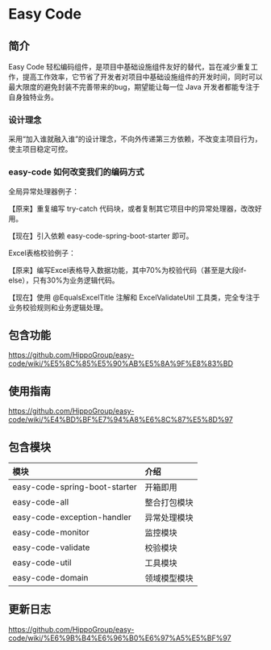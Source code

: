 # Easy Code

## 简介

Easy Code 轻松编码组件，是项目中基础设施组件友好的替代，旨在减少重复工作，提高工作效率，它节省了开发者对项目中基础设施组件的开发时间，同时可以最大限度的避免封装不完善带来的bug，期望能让每一位 Java
开发者都能专注于自身独特业务。

### 设计理念

采用“加入谁就融入谁”的设计理念，不向外传递第三方依赖，不改变主项目行为，使主项目稳定可控。

### easy-code 如何改变我们的编码方式

全局异常处理器例子：

【原来】重复编写 try-catch 代码块，或者复制其它项目中的异常处理器，改改好用。

【现在】引入依赖 easy-code-spring-boot-starter 即可。

Excel表格校验例子：

【原来】编写Excel表格导入数据功能，其中70%为校验代码（甚至是大段if-else），只有30%为业务逻辑代码。

【现在】使用 @EqualsExcelTitle 注解和 ExcelValidateUtil 工具类，完全专注于业务校验规则和业务逻辑处理。

## 包含功能

https://github.com/HippoGroup/easy-code/wiki/%E5%8C%85%E5%90%AB%E5%8A%9F%E8%83%BD

## 使用指南

https://github.com/HippoGroup/easy-code/wiki/%E4%BD%BF%E7%94%A8%E6%8C%87%E5%8D%97

## 包含模块

| 模块                          | 介绍         |
| :---------------------------- | :----------- |
| easy-code-spring-boot-starter | 开箱即用     |
| easy-code-all                 | 整合打包模块 |
| easy-code-exception-handler   | 异常处理模块 |
| easy-code-monitor             | 监控模块     |
| easy-code-validate            | 校验模块     |
| easy-code-util                | 工具模块     |
| easy-code-domain              | 领域模型模块 |

## 更新日志

https://github.com/HippoGroup/easy-code/wiki/%E6%9B%B4%E6%96%B0%E6%97%A5%E5%BF%97
